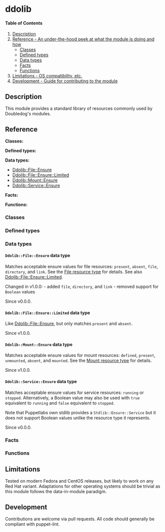 <!--
This file is part of the doubledog-ddolib Puppet module.
Copyright WHEN John Florian
SPDX-License-Identifier: GPL-3.0-or-later
-->

# ddolib

#### Table of Contents

1. [Description](#description)
1. [Reference - An under-the-hood peek at what the module is doing and how](#reference)
    * [Classes](#classes)
    * [Defined types](#defined-types)
    * [Data types](#data-types)
    * [Facts](#facts)
    * [Functions](#functions)
1. [Limitations - OS compatibility, etc.](#limitations)
1. [Development - Guide for contributing to the module](#development)

## Description

This module provides a standard library of resources commonly used by Doubledog's modules.

## Reference

**Classes:**

**Defined types:**

**Data types:**

* [Ddolib::File::Ensure](#ddolibfileensure-data-type)
* [Ddolib::File::Ensure::Limited](#ddolibfileensurelimited-data-type)
* [Ddolib::Mount::Ensure](#ddolibmountensure-data-type)
* [Ddolib::Service::Ensure](#ddolibserviceensure-data-type)

**Facts:**

**Functions:**


### Classes

### Defined types

### Data types

#### `Ddolib::File::Ensure` data type

Matches acceptable ensure values for file resources: `present`, `absent`, `file`, `directory`, and `link`.  See the [File resource type](https://puppet.com/docs/puppet/latest/types/file.html#file-attribute-ensure) for details.  See also [Ddolib::File::Ensure::Limited](#ddolibfileensurelimited-data-type).

Changed in v1.0.0:
    - added `file`, `directory`, and `link`
    - removed support for `Boolean` values

Since v0.0.0.


#### `Ddolib::File::Ensure::Limited` data type

Like [Ddolib::File::Ensure](#ddolibfileensure-data-type), but only matches `present` and `absent`.

Since v1.0.0.


#### `Ddolib::Mount::Ensure` data type

Matches acceptable ensure values for mount resources: `defined`, `present`, `unmounted`, `absent`, and `mounted`.  See the [Mount resource type](https://puppet.com/docs/puppet/latest/types/mount.html#mount-attribute-ensure) for details.

Since v1.0.0.


#### `Ddolib::Service::Ensure` data type

Matches acceptable ensure values for service resources: `running` or `stopped`.  Alternatively, a Boolean value may also be used with `true` equivalent to `running` and `false` equivalent to `stopped`.

Note that Puppetlabs own stdlib provides a `Stdlib::Ensure::Service` but it does not support Boolean values unlike the resource type it represents.

Since v0.0.0.

### Facts

### Functions


## Limitations

Tested on modern Fedora and CentOS releases, but likely to work on any Red Hat variant.  Adaptations for other operating systems should be trivial as this module follows the data-in-module paradigm.

## Development

Contributions are welcome via pull requests.  All code should generally be compliant with puppet-lint.

